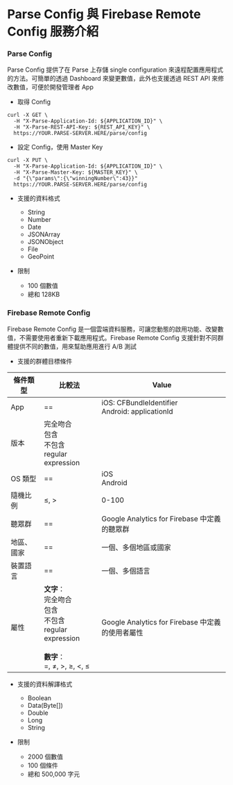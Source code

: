 # Parse Config 與 Firebase Remote Config 服務介紹

### Parse Config

Parse Config 提供了在 Parse 上存儲 single configuration 來遠程配置應用程式的方法。可簡單的透過 Dashboard 來變更數值，此外也支援透過 REST API 來修改數值，可便於開發管理者 App

* 取得 Config

```
curl -X GET \
  -H "X-Parse-Application-Id: ${APPLICATION_ID}" \
  -H "X-Parse-REST-API-Key: ${REST_API_KEY}" \
  https://YOUR.PARSE-SERVER.HERE/parse/config
```

* 設定 Config，使用 Master Key

```
curl -X PUT \
  -H "X-Parse-Application-Id: ${APPLICATION_ID}" \
  -H "X-Parse-Master-Key: ${MASTER_KEY}" \
  -d "{\"params\":{\"winningNumber\":43}}"
  https://YOUR.PARSE-SERVER.HERE/parse/config
```

* 支援的資料格式
  * String
  * Number
  * Date
  * JSONArray
  * JSONObject
  * File
  * GeoPoint


* 限制
  * 100 個數值
  * 總和 128KB

### Firebase Remote Config

Firebase Remote Config 是一個雲端資料服務，可讓您動態的啟用功能、改變數值，不需要使用者重新下載應用程式。Firebase Remote Config 支援針對不同群體提供不同的數值，用來幫助應用進行 A/B 測試

* 支援的群體目標條件

| 條件類型 | 比較法 | Value |
| --- | --- | --- |
| App | == | iOS: CFBundleIdentifier <br> Android: applicationId |
| 版本 | 完全吻合 <br> 包含 <br> 不包含 <br> regular expression | |
| OS 類型 | == | iOS <br> Android |
| 隨機比例 | ≤, > | 0-100 |
| 聽眾群 | == | Google Analytics for Firebase 中定義的聽眾群 |
| 地區、國家 | == | 一個、多個地區或國家 |
| 裝置語言 | == | 一個、多個語言 |
| 屬性 | **文字**： <br> 完全吻合 <br> 包含 <br> 不包含 <br> regular expression <br><br> **數字**： <br> =, ≠, >, ≥, <, ≤ | Google Analytics for Firebase 中定義的使用者屬性 |


* 支援的資料解譯格式
  * Boolean
  * Data(Byte[])
  * Double
  * Long
  * String


* 限制
  * 2000 個數值
  * 100 個條件
  * 總和 500,000 字元